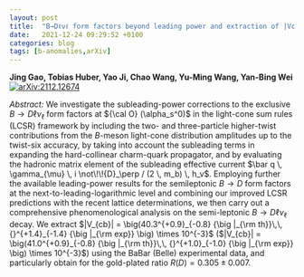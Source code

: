 ```yaml
---
layout: post
title:  "B→Dℓνℓ form factors beyond leading power and extraction of |Vcb| and R(D)"
date:   2021-12-24 09:29:52 +0100
categories: blog
tags: [b-anomalies,arXiv]
---
```


 **Jing Gao, Tobias Huber, Yao Ji, Chao Wang, Yu-Ming Wang, Yan-Bing Wei**
[![arXiv:2112.12674](https://img.shields.io/badge/arXiv-2112.12674-00ff00)](https://arxiv.org/abs/2112.12674)

*Abstract:*
We investigate the subleading-power corrections to the exclusive $B\to D \ell \nu_\ell$ form factors at ${\cal O} (\alpha_s^0)$ in the light-cone sum rules (LCSR) framework by including the two- and three-particle higher-twist contributions from the $B$-meson light-cone distribution amplitudes up to the twist-six accuracy, by taking into account the subleading terms in expanding the hard-collinear charm-quark propagator, and by evaluating the hadronic matrix element of the subleading effective current $\bar q \, \gamma_{\mu} \, i \not\!\!{D}_\perp / (2 \, m_b) \, h_v$. Employing further the available leading-power results for the semileptonic $B \to D$ form factors at the next-to-leading-logarithmic level and combining our improved LCSR predictions with the recent lattice determinations, we then carry out a comprehensive phenomenological analysis on the semi-leptonic $B\to D \ell \nu_\ell$ decay. We extract $|V_{cb}| = \big(40.3^{+0.9}_{-0.8} {\big |_{\rm th}}\,\, {}^{+1.4}_{-1.4} {\big |_{\rm exp}} \big) \times 10^{-3}$ ($|V_{cb}| = \big(41.0^{+0.9}_{-0.8} {\big |_{\rm th}}\,\, {}^{+1.0}_{-1.0} {\big |_{\rm exp}} \big) \times 10^{-3}$) using the BaBar (Belle) experimental data, and particularly obtain for the gold-plated ratio $R(D) = 0.305 \pm 0.007$.
